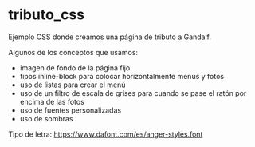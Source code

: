 # tributo_css
Ejemplo CSS donde creamos una página de tributo a Gandalf.

Algunos de los conceptos que usamos:
- imagen de fondo de la página fijo
- tipos inline-block para colocar horizontalmente menús y fotos
- uso de listas para crear el menú
- uso de un filtro de escala de grises para cuando se pase el ratón por encima de las fotos
- uso de fuentes personalizadas
- uso de sombras

Tipo de letra:  https://www.dafont.com/es/anger-styles.font
